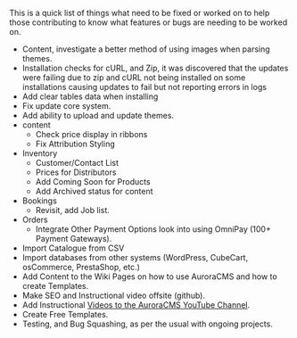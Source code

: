 This is a quick list of things what need to be fixed or worked on to help those contributing to know what features or bugs are needing to be worked on.

- Content, investigate a better method of using images when parsing themes.
- Installation checks for cURL, and Zip, it was discovered that the updates were failing due to zip and cURL not being installed on some installations causing updates to fail but not reporting errors in logs
- Add clear tables data when installing
- Fix update core system.
- Add ability to upload and update themes.
- content
  - Check price display in ribbons
  - Fix Attribution Styling
- Inventory
  - Customer/Contact List
  - Prices for Distributors
  - Add Coming Soon for Products
  - Add Archived status for content
- Bookings
  - Revisit, add Job list.
- Orders
  - Integrate Other Payment Options look into using OmniPay (100+ Payment Gateways).
- Import Catalogue from CSV
- Import databases from other systems (WordPress, CubeCart, osCommerce, PrestaShop, etc.)
- Add Content to the Wiki Pages on how to use AuroraCMS and how to create Templates.
- Make SEO and Instructional video offsite (github).
- Add Instructional [Videos to the AuroraCMS YouTube Channel](https://www.youtube.com/channel/UC9vFbrBKmnSgf8TNUBvDX2Q).
- Create Free Templates.
- Testing, and Bug Squashing, as per the usual with ongoing projects.

